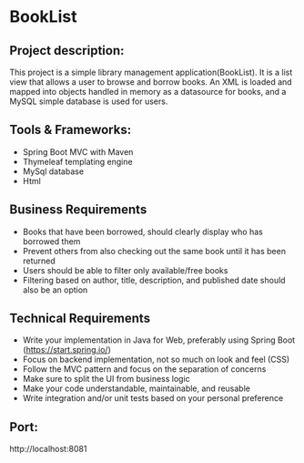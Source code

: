 # BookList
## Project description:
This project is a simple library management application(BookList). It is a list view that allows a user to browse and borrow books. An XML is loaded and mapped into objects handled in memory as a datasource for books, and a MySQL simple database is used for users.



## Tools & Frameworks:
- Spring Boot MVC with Maven
- Thymeleaf templating engine 
- MySql database
- Html

## Business Requirements
- Books that have been borrowed, should clearly display who has borrowed them
- Prevent others from also checking out the same book until it has been returned
- Users should be able to filter only available/free books
- Filtering based on author, title, description, and published date should also be an option

## Technical Requirements
- Write your implementation in Java for Web, preferably using Spring Boot (https://start.spring.io/) 
- Focus on backend implementation, not so much on look and feel (CSS)
- Follow the MVC pattern and focus on the separation of concerns
- Make sure to split the UI from business logic
- Make your code understandable, maintainable, and reusable
- Write integration and/or unit tests based on your personal preference

## Port:
  http://localhost:8081
  



